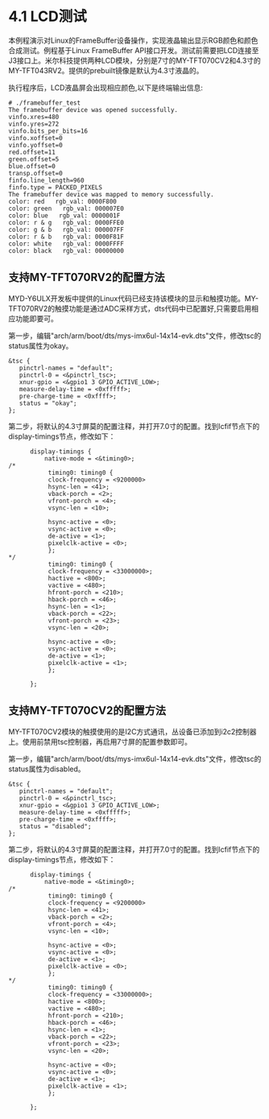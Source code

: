 # 4.1 LCD测试

本例程演示对Linux的FrameBuffer设备操作，实现液晶输出显示RGB颜色和颜色合成测试。例程基于Linux FrameBuffer API接口开发。测试前需要把LCD连接至J3接口上。米尔科技提供两种LCD模块，分别是7寸的MY-TFT070CV2和4.3寸的MY-TFT043RV2。提供的prebuilt镜像是默认为4.3寸液晶的。

执行程序后，LCD液晶屏会出现相应颜色,以下是终端输出信息:

```
# ./framebuffer_test
The framebuffer device was opened successfully.
vinfo.xres=480
vinfo.yres=272
vinfo.bits_per_bits=16
vinfo.xoffset=0
vinfo.yoffset=0
red.offset=11
green.offset=5
blue.offset=0
transp.offset=0
finfo.line_length=960
finfo.type = PACKED_PIXELS
The framebuffer device was mapped to memory successfully.
color: red   rgb_val: 0000F800
color: green   rgb_val: 000007E0
color: blue   rgb_val: 0000001F
color: r & g   rgb_val: 0000FFE0
color: g & b   rgb_val: 000007FF
color: r & b   rgb_val: 0000F81F
color: white   rgb_val: 0000FFFF
color: black   rgb_val: 00000000
```

## 支持MY-TFT070RV2的配置方法

MYD-Y6ULX开发板中提供的Linux代码已经支持该模块的显示和触摸功能。MY-TFT070RV2的触摸功能是通过ADC采样方式，dts代码中已配置好,只需要启用相应功能即要可。

第一步，编辑"arch/arm/boot/dts/mys-imx6ul-14x14-evk.dts"文件，修改tsc的status属性为okay。

  ```
  &tsc {
     pinctrl-names = "default";
     pinctrl-0 = <&pinctrl_tsc>;
     xnur-gpio = <&gpio1 3 GPIO_ACTIVE_LOW>;
     measure-delay-time = <0xfffff>;
     pre-charge-time = <0xffff>;
     status = "okay";
  };
  ```

  第二步，将默认的4.3寸屏莫的配置注释，并打开7.0寸的配置。找到lcfif节点下的display-timings节点，修改如下：

  ```
        display-timings {
            native-mode = <&timing0>;
  /*
             timing0: timing0 {
             clock-frequency = <9200000>
             hsync-len = <41>;
             vback-porch = <2>;
             vfront-porch = <4>;
             vsync-len = <10>;

             hsync-active = <0>;
             vsync-active = <0>;
             de-active = <1>;
             pixelclk-active = <0>;
             };
  */
             timing0: timing0 {
             clock-frequency = <33000000>;
             hactive = <800>;
             vactive = <480>;
             hfront-porch = <210>;
             hback-porch = <46>;
             hsync-len = <1>;
             vback-porch = <22>;
             vfront-porch = <23>;
             vsync-len = <20>;

             hsync-active = <0>;
             vsync-active = <0>;
             de-active = <1>;
             pixelclk-active = <1>;
             };

        };
  ```

## 支持MY-TFT070CV2的配置方法

MY-TFT070CV2模块的触摸使用的是I2C方式通讯，丛设备已添加到i2c2控制器上。使用前禁用tsc控制器，再启用7寸屏的配置参数即可。

第一步，编辑"arch/arm/boot/dts/mys-imx6ul-14x14-evk.dts"文件，修改tsc的status属性为disabled。

  ```
  &tsc {
     pinctrl-names = "default";
     pinctrl-0 = <&pinctrl_tsc>;
     xnur-gpio = <&gpio1 3 GPIO_ACTIVE_LOW>;
     measure-delay-time = <0xfffff>;
     pre-charge-time = <0xffff>;
     status = "disabled";
  };
  ```

第二步，将默认的4.3寸屏莫的配置注释，并打开7.0寸的配置。找到lcfif节点下的display-timings节点，修改如下：

  ```
        display-timings {
            native-mode = <&timing0>;
  /*
             timing0: timing0 {
             clock-frequency = <9200000>
             hsync-len = <41>;
             vback-porch = <2>;
             vfront-porch = <4>;
             vsync-len = <10>;

             hsync-active = <0>;
             vsync-active = <0>;
             de-active = <1>;
             pixelclk-active = <0>;
             };
  */
             timing0: timing0 {
             clock-frequency = <33000000>;
             hactive = <800>;
             vactive = <480>;
             hfront-porch = <210>;
             hback-porch = <46>;
             hsync-len = <1>;
             vback-porch = <22>;
             vfront-porch = <23>;
             vsync-len = <20>;

             hsync-active = <0>;
             vsync-active = <0>;
             de-active = <1>;
             pixelclk-active = <1>;
             };

        };
  ```

